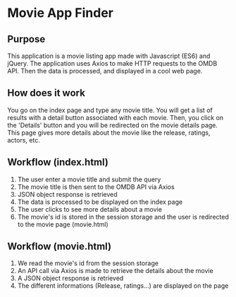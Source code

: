 # Movie App Finder

## Purpose
This application is a movie listing app made with Javascript (ES6) and jQuery. The application uses Axios to make HTTP requests to the OMDB API. 
Then the data is processed, and displayed in a cool web page. 

## How does it work
You go on the index page and type any movie title. You will get a list of results with a detail button associated with each movie.  Then, you click on the 'Details' button and you will be redirected on the movie details page. This page gives more details about the movie like the release, ratings, actors, etc.

## Workflow (index.html)
1. The user enter a movie title and submit the query
2. The movie title is then sent to the OMDB API via Axios
3. JSON object response is retrieved
4. The data is processed to be displayed on the index page
5. The user clicks to see more details about a movie
6. The movie's id is stored in the session storage and the user is redirected to the movie page (movie.html)

## Workflow (movie.html)
1. We read the movie's id from the session storage
2. An API call via Axios is made to retrieve the details about the movie
3. A JSON object response is retrieved
4. The different informations (Release, ratings...) are displayed on the page 
